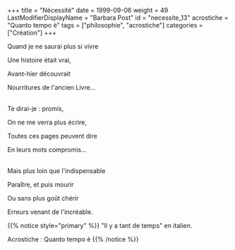 +++
title = "Nécessité"
date = 1999-09-06
weight = 49
LastModifierDisplayName = "Barbara Post"
id = "necessite_13"
acrostiche = "Quanto tempo è"
tags = ["philosophie", "acrostiche"]
categories = ["Création"]
+++

Quand je ne saurai plus si vivre

Une histoire était vrai,

Avant-hier découvrait

Nourritures de l'ancien Livre...

 \
Te dirai-je : promis,

On ne me verra plus écrire,

Toutes ces pages peuvent dire

En leurs mots compromis...

 \
Mais plus loin que l'indispensable

Paraître, et puis mourir

Ou sans plus goût chérir

Erreurs venant de l'incréable.

{{% notice style="primary" %}}
\"Il y a tant de temps\" en italien.

Acrostiche : Quanto tempo è
{{% /notice %}}
